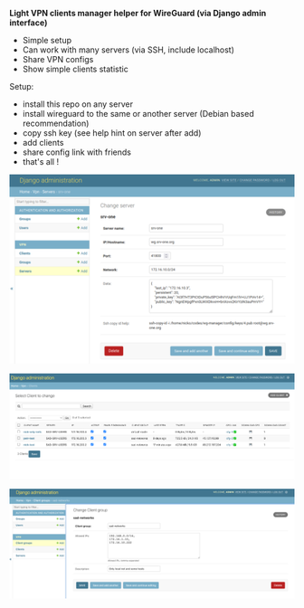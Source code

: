 **Light VPN clients manager helper for WireGuard (via Django admin interface)**

- Simple setup
- Can work with many servers (via SSH, include localhost)
- Share VPN configs
- Show simple clients statistic

Setup:
- install this repo on any server
- install wireguard to the same or another server (Debian based recommendation)
- copy ssh key (see help hint on server after add)
- add clients
- share config link with friends
- that's all !

![Server screen](server-screen.png "Server screen")

![Client screen](client-screen.png "Client screen")

![Group screen](group-screen.png "Group screen")